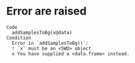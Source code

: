 # Error are raised

    Code
      addSamplesToBg(x@data)
    Condition
      Error in `addSamplesToBg()`:
      ! `x` must be an <SWD> object
      x You have supplied a <data.frame> instead.

